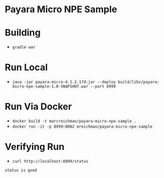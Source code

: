 # Payara Micro NPE Sample

# Building
* `gradle war`

# Run Local
* `java -jar payara-micro-4.1.2.174.jar --deploy build/libs/payara-micro-npe-sample-1.0-SNAPSHOT.war --port 8999`

# Run Via Docker
* `docker build -t marcreichman/payara-micro-npe-sample .`
* `docker run -it -p 8999:8082 mreichman/payara-micro-npe-sample`

# Verifying Run
* `curl http://localhost:8999/status`
```
status is good
```